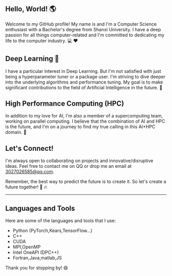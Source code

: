 ## Hello, World! :earth_americas:
Welcome to my GitHub profile! My name is  and I'm a Computer Science enthusiast with a Bachelor's degree from Shanxi University. I have a deep passion for all things computer-related and I'm committed to dedicating my life to the computer industry.  :computer: :heart:

## Deep Learning  :brain:
I have a particular interest in Deep Learning. But I'm not satisfied with just being a hyperparameter tuner or a package user. I'm striving to dive deeper into the underlying algorithms and performance tuning. My goal is to make significant contributions to the field of Artificial Intelligence in the future. :rocket:

## High Performance Computing (HPC) 
In addition to my love for AI, I'm also a member of a supercomputing team, working on parallel computing. I believe that the combination of AI and HPC is the future, and I'm on a journey to find my true calling in this AI+HPC domain.  :dart:

## Let's Connect! 
I'm always open to collaborating on projects and innovative/disruptive ideas. Feel free to contact me on QQ or drop me an email at 3027026585@qq.com.



Remember, the best way to predict the future is to create it. So let's create a future together!  :muscle: :fire:

----

## Languages and Tools 
Here are some of the languages and tools that I use:

- Python (PyTorch,Kears,TensorFlow...)
- C++
- CUDA
- MPI,OpenMP
- Intel OneAPI (DPC++)
- Fortran,Java,matlab,JS


Thank you for stopping by!  :smile:
